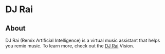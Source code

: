 # DJ Rai

## About
DJ Rai (Remix Artificial Intelligence) is a virtual music assistant that helps you remix music. To learn more, check out the [DJ Rai](https://docs.google.com/document/d/1qQ67YJJ3MZtR8MFm2Ab4W-0vEp6Q3KMkelN9mhhOOOk/) Vision.
